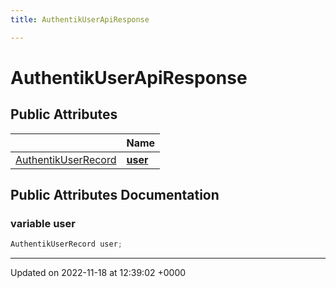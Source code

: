 ```yaml
---
title: AuthentikUserApiResponse

---
```


# AuthentikUserApiResponse





## Public Attributes

|                | Name           |
| -------------- | -------------- |
| [AuthentikUserRecord](/SignallingSystem-doc/vb/Classes/classAuthentikUserRecord/) | **[user](/SignallingSystem-doc/vb/Classes/classAuthentikUserApiResponse/#variable-user)**  |

## Public Attributes Documentation

### variable user

```csharp
AuthentikUserRecord user;
```


-------------------------------

Updated on 2022-11-18 at 12:39:02 +0000
